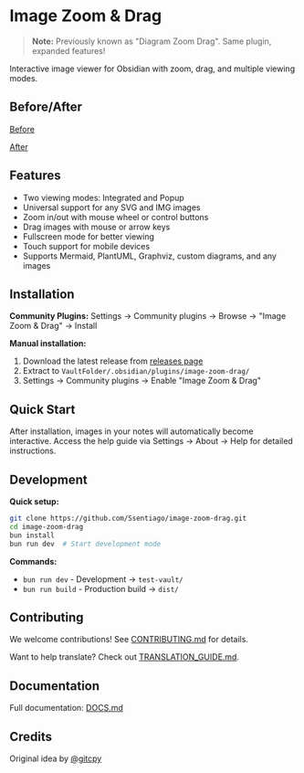 # Image Zoom & Drag

> **Note:** Previously known as "Diagram Zoom Drag". Same plugin, expanded features!

Interactive image viewer for Obsidian with zoom, drag, and multiple viewing modes.

## Before/After

[Before](https://github.com/user-attachments/assets/87fd24ae-dcc9-463d-a800-db006ab89154)

[After](https://github.com/user-attachments/assets/44ef62c1-32a5-4c78-b3ed-0169610524cb)

## Features
- Two viewing modes: Integrated and Popup
- Universal support for any SVG and IMG images 
- Zoom in/out with mouse wheel or control buttons
- Drag images with mouse or arrow keys
- Fullscreen mode for better viewing
- Touch support for mobile devices
- Supports Mermaid, PlantUML, Graphviz, custom diagrams, and any images

## Installation

**Community Plugins:**
Settings → Community plugins → Browse → "Image Zoom & Drag" → Install

**Manual installation:**
1. Download the latest release from [releases page](https://github.com/Ssentiago/image-zoom-drag/releases)
2. Extract to `VaultFolder/.obsidian/plugins/image-zoom-drag/`
3. Settings → Community plugins → Enable "Image Zoom & Drag"

## Quick Start

After installation, images in your notes will automatically become interactive. Access the help guide via Settings → About → Help for detailed instructions.

## Development

**Quick setup:**
```bash
git clone https://github.com/Ssentiago/image-zoom-drag.git
cd image-zoom-drag
bun install
bun run dev  # Start development mode
```

**Commands:**
- `bun run dev` - Development → `test-vault/`
- `bun run build` - Production build → `dist/`

## Contributing

We welcome contributions! See [CONTRIBUTING.md](docs/CONTRIBUTING.md) for details.

Want to help translate? Check out [TRANSLATION_GUIDE.md](docs/TRANSLATION_GUIDE.md).

## Documentation
Full documentation: [DOCS.md](docs/DOCS.md)

## Credits
Original idea by [@gitcpy](https://github.com/gitcpy)
